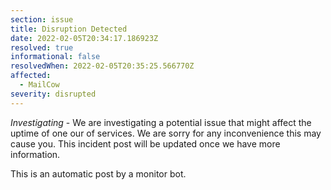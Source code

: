 ```yaml
---
section: issue
title: Disruption Detected
date: 2022-02-05T20:34:17.186923Z
resolved: true
informational: false
resolvedWhen: 2022-02-05T20:35:25.566770Z
affected:
  - MailCow
severity: disrupted
---
```

*Investigating* - We are investigating a potential issue that might affect the uptime of one our of services. We are sorry for any inconvenience this may cause you. This incident post will be updated once we have more information.

This is an automatic post by a monitor bot.
        